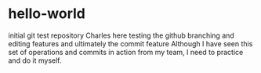# hello-world
initial git test repository
Charles here testing the github branching and editing features and ultimately the commit feature
Although I have seen this set of operations and commits in action from my team, I need to practice and do it myself. 
